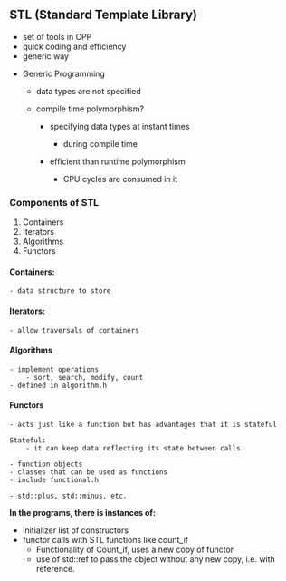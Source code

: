 ## STL (Standard Template Library)

- set of tools in CPP
- quick coding and efficiency
- generic way

* Generic Programming

  - data types are not specified
  - compile time polymorphism?

    - specifying data types at instant times

      - during compile time

    - efficient than runtime polymorphism
      - CPU cycles are consumed in it

### Components of STL

1. Containers
2. Iterators
3. Algorithms
4. Functors

#### Containers:

    - data structure to store

#### Iterators:

    - allow traversals of containers

#### Algorithms

    - implement operations
        - sort, search, modify, count
    - defined in algorithm.h

#### Functors

    - acts just like a function but has advantages that it is stateful

    Stateful:
        - it can keep data reflecting its state between calls

    - function objects
    - classes that can be used as functions
    - include functional.h

    - std::plus, std::minus, etc.

**In the programs, there is instances of:**

- initializer list of constructors
- functor calls with STL functions like count_if
  - Functionality of Count_if, uses a new copy of functor
  - use of std::ref to pass the object without any new copy, i.e. with reference.
